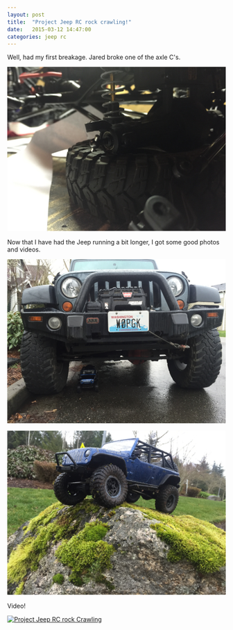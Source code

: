 ```yaml
---
layout: post
title:  "Project Jeep RC rock crawling!"
date:   2015-03-12 14:47:00
categories: jeep rc 
---
```

Well, had my first breakage.  Jared broke one of the axle C's.

![image](/images/JeepRC/2015-03-10%2019_57_52.jpg)

Now that I have had the Jeep running a bit longer, I got some good photos and videos.

![image](/images/JeepRC/2015-03-11%2017_49_36.jpg)

![image](/images/JeepRC/2015-03-11%2017_54_56.jpg)

Video!

[![Project Jeep RC rock Crawling](http://img.youtube.com/vi/YgFg3y79CmQ/0.jpg)](https://www.youtube.com/watch?v=YgFg3y79CmQ)
